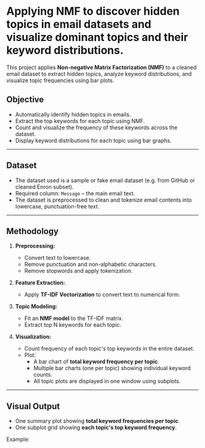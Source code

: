 #  Applying  NMF to discover hidden topics in email datasets and visualize dominant topics and their keyword distributions.

This project applies **Non-negative Matrix Factorization (NMF)** to a cleaned email dataset to extract hidden topics, analyze keyword distributions, and visualize topic frequencies using bar plots.

## Objective

- Automatically identify hidden topics in emails.
- Extract the top keywords for each topic using NMF.
- Count and visualize the frequency of these keywords across the dataset.
- Display keyword distributions for each topic using bar graphs.

---

## Dataset

- The dataset used is a sample or fake email dataset (e.g. from GitHub or cleaned Enron subset).
- Required column: `Message` – the main email text.
- The dataset is preprocessed to clean and tokenize email contents into lowercase, punctuation-free text.

---

##  Methodology

1. **Preprocessing:**
   - Convert text to lowercase.
   - Remove punctuation and non-alphabetic characters.
   - Remove stopwords and apply tokenization.

2. **Feature Extraction:**
   - Apply **TF-IDF Vectorization** to convert text to numerical form.

3. **Topic Modeling:**
   - Fit an **NMF model** to the TF-IDF matrix.
   - Extract top N keywords for each topic.

4. **Visualization:**
   - Count frequency of each topic's top keywords in the entire dataset.
   - Plot:
     - A bar chart of **total keyword frequency per topic**.
     - Multiple bar charts (one per topic) showing individual keyword counts.
     - All topic plots are displayed in one window using subplots.

---

##  Visual Output

- One summary plot showing **total keyword frequencies per topic**.
- One subplot grid showing **each topic's top keyword frequency**.

Example:

